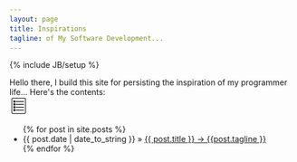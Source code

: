 ```yaml
---
layout: page
title: Inspirations
tagline: of My Software Development...
---
```

{% include JB/setup %}

Hello there, I build this site for persisting the inspiration of my programmer life... Here's the contents:
<br/>
<img src="/images/contents.png" width="32" height="32" />
<ul class="posts">
  {% for post in site.posts %}
    <li><span>{{ post.date | date_to_string }}</span> &raquo; <a href="{{ BASE_PATH }}{{ post.url }}">{{ post.title }} -> {{post.tagline }}</a></li>
  {% endfor %}
</ul>




